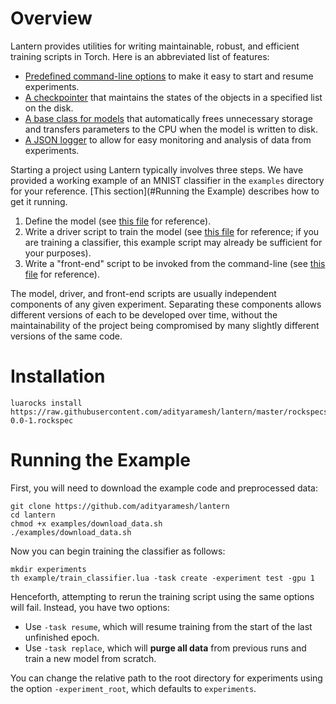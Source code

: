 # Overview

Lantern provides utilities for writing maintainable, robust, and efficient training scripts in
Torch. Here is an abbreviated list of features:

- [Predefined command-line options](lantern/options.lua) to make it easy to start and resume
  experiments.
- [A checkpointer](lantern/checkpointer.lua) that maintains the states of the objects in a specified
  list on the disk.
- [A base class for models](lantern/model_base.lua) that automatically frees unnecessary storage and
  transfers parameters to the CPU when the model is written to disk.
- [A JSON logger](lantern/json_logger.lua) to allow for easy monitoring and analysis of data from
  experiments.

Starting a project using Lantern typically involves three steps. We have provided a working example
of an MNIST classifier in the `examples` directory for your reference. [This section](#Running the
Example) describes how to get it running.

1. Define the model (see [this file](examples/model.lua) for reference).
2. Write a driver script to train the model (see [this file](examples/driver.lua) for reference; if
   you are training a classifier, this example script may already be sufficient for your purposes).
3. Write a "front-end" script to be invoked from the command-line (see [this
   file](examples/train_classifier.lua) for reference). 

The model, driver, and front-end scripts are usually independent components of any given experiment.
Separating these components allows different versions of each to be developed over time, without the
maintainability of the project being compromised by many slightly different versions of the same
code.

# Installation

	luarocks install https://raw.githubusercontent.com/adityaramesh/lantern/master/rockspecs/lantern-0.0-1.rockspec

# Running the Example

First, you will need to download the example code and preprocessed data:

	git clone https://github.com/adityaramesh/lantern
	cd lantern
	chmod +x examples/download_data.sh
	./examples/download_data.sh

Now you can begin training the classifier as follows:

	mkdir experiments
	th example/train_classifier.lua -task create -experiment test -gpu 1

Henceforth, attempting to rerun the training script using the same options will fail. Instead, you
have two options:

- Use `-task resume`, which will resume training from the start of the last unfinished epoch.
- Use `-task replace`, which will **purge all data** from previous runs and train a new model from
  scratch.

You can change the relative path to the root directory for experiments using the option
`-experiment_root`, which defaults to `experiments`.
